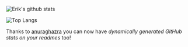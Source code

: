 ![Erik's github stats](https://github-readme-stats.vercel.app/api?username=erikmueller&count_private=true&show_icons=true)

![Top Langs](https://github-readme-stats.vercel.app/api/top-langs/?username=erikmueller&layout=compact)

Thanks to [anuraghazra](https://github.com/anuraghazra/github-readme-stats) you can now have _dynamically generated GitHub stats on your readmes_ too!

<!--
**erikmueller/erikmueller** is a ✨ _special_ ✨ repository because its `README.md` (this file) appears on your GitHub profile.

Here are some ideas to get you started:

- 🔭 I’m currently working on ...
- 🌱 I’m currently learning ...
- 👯 I’m looking to collaborate on ...
- 🤔 I’m looking for help with ...
- 💬 Ask me about ...
- 📫 How to reach me: ...
- 😄 Pronouns: ...
- ⚡ Fun fact: ...
-->
